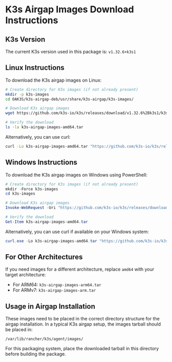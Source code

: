 # K3s Airgap Images Download Instructions

## K3s Version
The current K3s version used in this package is: `v1.32.6+k3s1`

## Linux Instructions

To download the K3s airgap images on Linux:

```bash
# Create directory for K3s images (if not already present)
mkdir -p k3s-images
cd OAK3S/k3s-airgap-deb/usr/share/k3s-airgap/k3s-images/

# Download K3s airgap images
wget https://github.com/k3s-io/k3s/releases/download/v1.32.6%2Bk3s1/k3s-airgap-images-amd64.tar

# Verify the download
ls -la k3s-airgap-images-amd64.tar
```

Alternatively, you can use curl:

```bash
curl -Lo k3s-airgap-images-amd64.tar "https://github.com/k3s-io/k3s/releases/download/v1.32.6%2Bk3s1/k3s-airgap-images-amd64.tar"
```

## Windows Instructions

To download the K3s airgap images on Windows using PowerShell:

```powershell
# Create directory for K3s images (if not already present)
mkdir -Force k3s-images
cd k3s-images

# Download K3s airgap images
Invoke-WebRequest -Uri "https://github.com/k3s-io/k3s/releases/download/v1.32.6%2Bk3s1/k3s-airgap-images-amd64.tar" -OutFile "k3s-airgap-images-amd64.tar"

# Verify the download
Get-Item k3s-airgap-images-amd64.tar
```

Alternatively, you can use curl if available on your Windows system:

```powershell
curl.exe -Lo k3s-airgap-images-amd64.tar "https://github.com/k3s-io/k3s/releases/download/v1.32.6%2Bk3s1/k3s-airgap-images-amd64.tar"
```

## For Other Architectures

If you need images for a different architecture, replace `amd64` with your target architecture:

- For ARM64: `k3s-airgap-images-arm64.tar`
- For ARMv7: `k3s-airgap-images-arm.tar`

## Usage in Airgap Installation

These images need to be placed in the correct directory structure for the airgap installation. In a typical K3s airgap setup, the images tarball should be placed in:

```
/var/lib/rancher/k3s/agent/images/
```

For this packaging system, place the downloaded tarball in this directory before building the package.